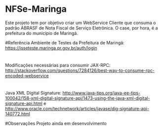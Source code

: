 # NFSe-Maringa
Este projeto tem por objetivo criar um WebService Cliente que consuma o padrão ABRASF de Nota Fiscal de Serviço Eletrônica. O case, por hora, é a prefeitura do município de Maringá.

#Referência
Ambiente de Testes da Prefeitura de Maringá: https://isseteste.maringa.pr.gov.br/auth/login
#
Modificações necessárias para consumir JAX-RPC: http://stackoverflow.com/questions/7284126/best-way-to-consume-rpc-encoded-webservice
#
Java XML Digital Signature: http://www.java-tips.org/java-ee-tips-100042/158-xml-digital-signature-api/1473-using-the-java-xml-digital-signature-api.html e
http://www.oracle.com/technetwork/articles/javase/dig-signature-api-140772.html

#Observações
Projeto ainda em desenvolvimento

